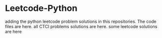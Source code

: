 # Leetcode-Python
adding the python leetcode problem solutions in this repositories. 
The code files are here.
all CTCI problems solutions are here.
some leetcode solutions are here



































































































































































































































































































































































































































































































































































































































































































































































































































































































































































































































































































